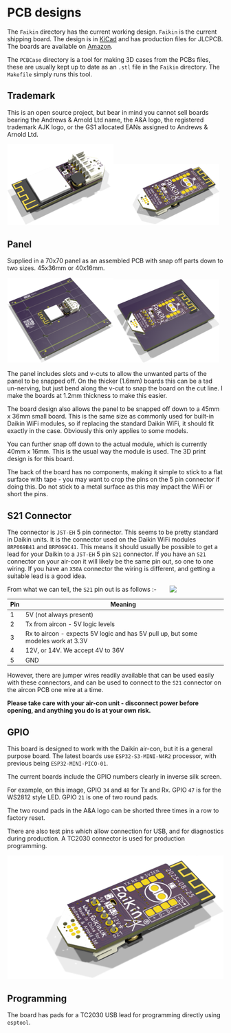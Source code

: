 # PCB designs

The `Faikin` directory has the current working design. `Faikin` is the current shipping board. The design is in [KiCad](https://www.kicad.org) and has production files for JLCPCB. The boards are available on [Amazon](https://www.amazon.co.uk/dp/B0C2ZYXNYQ).

The `PCBCase` directory is a tool for making 3D cases from the PCBs files, these are usually kept up to date as an `.stl` file in the `Faikin` directory. The `Makefile` simply runs this tool.

## Trademark

This is an open source project, but bear in mind you cannot sell boards bearing the Andrews & Arnold Ltd name, the A&A logo, the registered trademark AJK logo, or the GS1 allocated EANs assigned to Andrews & Arnold Ltd.

<img src=Faikin/Faikin.png width=49%><img src=Faikin/Faikin-bottom.png width=49%>

## Panel

Supplied in a 70x70 panel as an assembled PCB with snap off parts down to two sizes. 45x36mm or 40x16mm.

<img src=Faikin/Faikin-panel.png width=49%><img src=Faikin/Faikin-alt-bottom.png width=49%>

The panel includes slots and v-cuts to allow the unwanted parts of the panel to be snapped off. On the thicker (1.6mm) boards this can be a tad un-nerving, but just bend along the v-cut to snap the board on the cut line. I make the boards at 1.2mm thickness to make this easier.

The board design also allows the panel to be snapped off down to a 45mm x 36mm small board. This is the same size as commonly used for built-in Daikin WiFi modules, so if replacing the standard Daikin WiFi, it should fit exactly in the case. Obviously this only applies to some models.

You can further snap off down to the actual module, which is currently 40mm x 16mm. This is the usual way the module is used. The 3D print design is for this board.

The back of the board has no components, making it simple to stick to a flat surface with tape - you may want to crop the pins on the 5 pin connector if doing this. Do not stick to a metal surface as this may impact the WiFi or short the pins.

## S21 Connector

The connector is `JST-EH` 5 pin connector. This seems to be pretty standard in Daikin units. It is the connector used on the Daikin WiFi modules `BRP069B41` and `BRP069C41`. This means it should usually be possible to get a lead for your Daikin to a `JST-EH` 5 pin `S21` connector. If you have an `S21` connector on your air-con it will likely be the same pin out, so one to one wiring. If you have an `X50A` connector the wiring is different, and getting a suitable lead is a good idea.

<img src=../Manuals/jumper.jpg width=25% align=right>

From what we can tell, the `S21` pin out is as follows :-

|Pin|Meaning|
|---|-------|
|1|5V (not always present)|
|2|Tx from aircon - 5V logic levels|
|3|Rx to aircon - expects 5V logic and has 5V pull up, but some modeles work at 3.3V|
|4|12V, or 14V. We accept 4V to 36V|
|5|GND|

However, there are jumper wires readily available that can be used easily with these connectors, and can be used to connect to the `S21` connector on the aircon PCB one wire at a time.

**Please take care with your air-con unit - disconnect power before opening, and anything you do is at your own risk.**

## GPIO

This board is designed to work with the Daikin air-con, but it is a general purpose board. The latest boards use `ESP32-S3-MINI-N4R2` processor, with previous being `ESP32-MINI-PICO-01`.

The current boards include the GPIO numbers clearly in inverse silk screen.

For example, on this image, GPIO `34` and `48` for Tx and Rx. GPIO `47` is for the WS2812 style LED. GPIO `21` is one of two round pads.

The two round pads in the A&A logo can be shorted three times in a row to factory reset.

There are also test pins which allow connection for USB, and for diagnostics during production. A TC2030 connector is used for production programming.

![Bottom](Faikin/Faikin-bottom.png)

## Programming

The board has pads for a TC2030 USB lead for programming directly using `esptool`.
